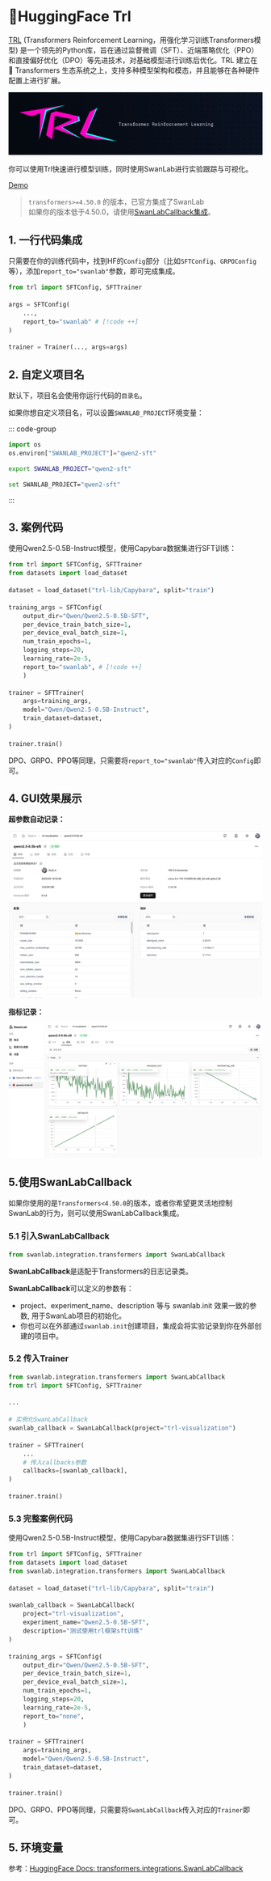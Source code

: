 # 🤗HuggingFace Trl

[TRL](https://github.com/huggingface/trl) (Transformers Reinforcement Learning，用强化学习训练Transformers模型) 是一个领先的Python库，旨在通过监督微调（SFT）、近端策略优化（PPO）和直接偏好优化（DPO）等先进技术，对基础模型进行训练后优化。TRL 建立在 🤗 Transformers 生态系统之上，支持多种模型架构和模态，并且能够在各种硬件配置上进行扩展。

![logo](./huggingface_trl/logo.png)

你可以使用Trl快速进行模型训练，同时使用SwanLab进行实验跟踪与可视化。

[Demo](https://swanlab.cn/@ZeyiLin/trl-visualization/runs/q1uf2r4wmao7iomc5z1ff/overview)

> `transformers>=4.50.0` 的版本，已官方集成了SwanLab  
> 如果你的版本低于4.50.0，请使用[SwanLabCallback集成](#_5-使用swanlabcallback)。

## 1. 一行代码集成

只需要在你的训练代码中，找到HF的`Config`部分（比如`SFTConfig`、`GRPOConfig`等），添加`report_to="swanlab"`参数，即可完成集成。

```python
from trl import SFTConfig, SFTTrainer

args = SFTConfig(
    ...,
    report_to="swanlab" # [!code ++]
)

trainer = Trainer(..., args=args)
```

## 2. 自定义项目名

默认下，项目名会使用你运行代码的`目录名`。

如果你想自定义项目名，可以设置`SWANLAB_PROJECT`环境变量：

::: code-group

```python
import os
os.environ["SWANLAB_PROJECT"]="qwen2-sft"
```

```bash [Command Line（Linux/MacOS）]
export SWANLAB_PROJECT="qwen2-sft"
```

```bash [Command Line（Windows）]
set SWANLAB_PROJECT="qwen2-sft"
```

:::

## 3. 案例代码

使用Qwen2.5-0.5B-Instruct模型，使用Capybara数据集进行SFT训练：

```python
from trl import SFTConfig, SFTTrainer
from datasets import load_dataset

dataset = load_dataset("trl-lib/Capybara", split="train")

training_args = SFTConfig(
    output_dir="Qwen/Qwen2.5-0.5B-SFT",
    per_device_train_batch_size=1,
    per_device_eval_batch_size=1,
    num_train_epochs=1,
    logging_steps=20,
    learning_rate=2e-5,
    report_to="swanlab", # [!code ++]
    )

trainer = SFTTrainer(
    args=training_args,
    model="Qwen/Qwen2.5-0.5B-Instruct",
    train_dataset=dataset,
)

trainer.train()
```

DPO、GRPO、PPO等同理，只需要将`report_to="swanlab"`传入对应的`Config`即可。

## 4. GUI效果展示

**超参数自动记录：**

![ig-hf-trl-gui-1](./huggingface_trl/ig-hf-trl-gui-1.png)

**指标记录：**

![ig-hf-trl-gui-2](./huggingface_trl/ig-hf-trl-gui-2.png)

## 5.使用SwanLabCallback

如果你使用的是`Transformers<4.50.0`的版本，或者你希望更灵活地控制SwanLab的行为，则可以使用SwanLabCallback集成。

### 5.1 引入SwanLabCallback

```python
from swanlab.integration.transformers import SwanLabCallback
```

**SwanLabCallback**是适配于Transformers的日志记录类。

**SwanLabCallback**可以定义的参数有：

- project、experiment_name、description 等与 swanlab.init 效果一致的参数, 用于SwanLab项目的初始化。
- 你也可以在外部通过`swanlab.init`创建项目，集成会将实验记录到你在外部创建的项目中。

### 5.2 传入Trainer

```python (1,7,12)
from swanlab.integration.transformers import SwanLabCallback
from trl import SFTConfig, SFTTrainer

...

# 实例化SwanLabCallback
swanlab_callback = SwanLabCallback(project="trl-visualization")

trainer = SFTTrainer(
    ...
    # 传入callbacks参数
    callbacks=[swanlab_callback],
)

trainer.train()
```

### 5.3 完整案例代码

使用Qwen2.5-0.5B-Instruct模型，使用Capybara数据集进行SFT训练：

```python (3,7,26)
from trl import SFTConfig, SFTTrainer
from datasets import load_dataset
from swanlab.integration.transformers import SwanLabCallback

dataset = load_dataset("trl-lib/Capybara", split="train")

swanlab_callback = SwanLabCallback(
    project="trl-visualization",
    experiment_name="Qwen2.5-0.5B-SFT",
    description="测试使用trl框架sft训练"
)

training_args = SFTConfig(
    output_dir="Qwen/Qwen2.5-0.5B-SFT",
    per_device_train_batch_size=1,
    per_device_eval_batch_size=1,
    num_train_epochs=1,
    logging_steps=20,
    learning_rate=2e-5,
    report_to="none",
    )

trainer = SFTTrainer(
    args=training_args,
    model="Qwen/Qwen2.5-0.5B-Instruct",
    train_dataset=dataset,
)

trainer.train()
```

DPO、GRPO、PPO等同理，只需要将`SwanLabCallback`传入对应的`Trainer`即可。

## 5. 环境变量

参考：[HuggingFace Docs: transformers.integrations.SwanLabCallback](https://huggingface.co/docs/transformers/main/en/main_classes/callback#transformers.integrations.SwanLabCallback)